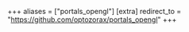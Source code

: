 +++
aliases = ["portals_opengl"]
[extra]
redirect_to = "https://github.com/optozorax/portals_opengl"
+++